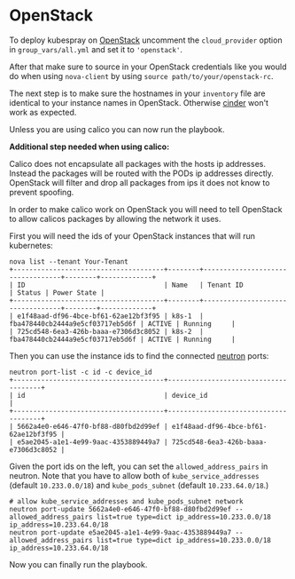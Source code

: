 OpenStack
===============

To deploy kubespray on [OpenStack](https://www.openstack.org/) uncomment the `cloud_provider` option in `group_vars/all.yml` and set it to `'openstack'`.

After that make sure to source in your OpenStack credentials like you would do when using `nova-client` by using `source path/to/your/openstack-rc`.

The next step is to make sure the hostnames in your `inventory` file are identical to your instance names in OpenStack.
Otherwise [cinder](https://wiki.openstack.org/wiki/Cinder) won't work as expected.

Unless you are using calico you can now run the playbook.

**Additional step needed when using calico:**

Calico does not encapsulate all packages with the hosts ip addresses. Instead the packages will be routed with the PODs ip addresses directly.
OpenStack will filter and drop all packages from ips it does not know to prevent spoofing.

In order to make calico work on OpenStack you will need to tell OpenStack to allow calicos packages by allowing the network it uses.

First you will need the ids of your OpenStack instances that will run kubernetes:

    nova list --tenant Your-Tenant
    +--------------------------------------+--------+----------------------------------+--------+-------------+
    | ID                                   | Name   | Tenant ID                        | Status | Power State |
    +--------------------------------------+--------+----------------------------------+--------+-------------+
    | e1f48aad-df96-4bce-bf61-62ae12bf3f95 | k8s-1  | fba478440cb2444a9e5cf03717eb5d6f | ACTIVE | Running     |
    | 725cd548-6ea3-426b-baaa-e7306d3c8052 | k8s-2  | fba478440cb2444a9e5cf03717eb5d6f | ACTIVE | Running     |

Then you can use the instance ids to find the connected [neutron](https://wiki.openstack.org/wiki/Neutron) ports:

    neutron port-list -c id -c device_id
    +--------------------------------------+--------------------------------------+
    | id                                   | device_id                            |
    +--------------------------------------+--------------------------------------+
    | 5662a4e0-e646-47f0-bf88-d80fbd2d99ef | e1f48aad-df96-4bce-bf61-62ae12bf3f95 |
    | e5ae2045-a1e1-4e99-9aac-4353889449a7 | 725cd548-6ea3-426b-baaa-e7306d3c8052 |

Given the port ids on the left, you can set the `allowed_address_pairs` in neutron.
Note that you have to allow both of `kube_service_addresses` (default `10.233.0.0/18`)
and `kube_pods_subnet` (default `10.233.64.0/18`.)

    # allow kube_service_addresses and kube_pods_subnet network
    neutron port-update 5662a4e0-e646-47f0-bf88-d80fbd2d99ef --allowed_address_pairs list=true type=dict ip_address=10.233.0.0/18 ip_address=10.233.64.0/18
    neutron port-update e5ae2045-a1e1-4e99-9aac-4353889449a7 --allowed_address_pairs list=true type=dict ip_address=10.233.0.0/18 ip_address=10.233.64.0/18

Now you can finally run the playbook.
